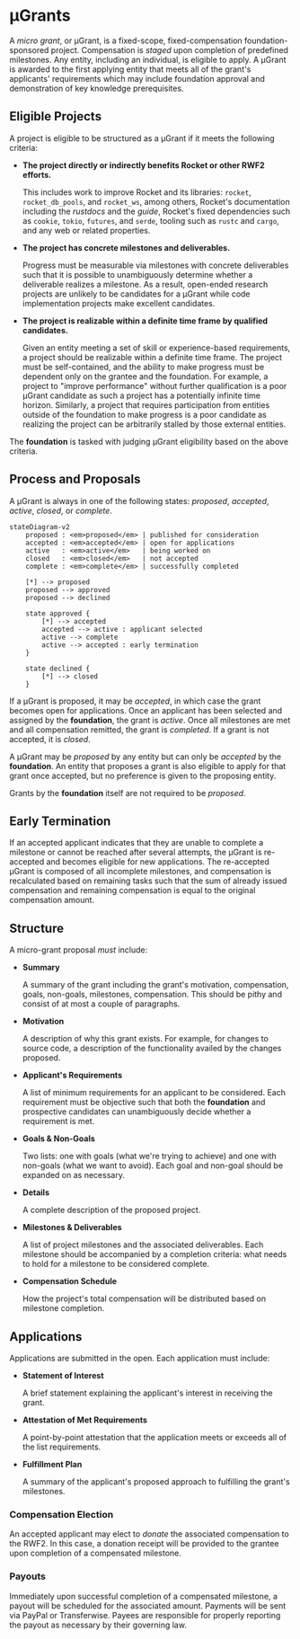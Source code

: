 # µGrants

A _micro grant_, or µGrant, is a fixed-scope, fixed-compensation
foundation-sponsored project. Compensation is _staged_ upon completion of
predefined milestones. Any entity, including an individual, is eligible to
apply. A µGrant is awarded to the first applying entity that meets all of the
grant's applicants' requirements which may include foundation approval and
demonstration of key knowledge prerequisites.

## Eligible Projects

A project is eligible to be structured as a µGrant if it meets the following
criteria:

  * **The project directly or indirectly benefits Rocket or other RWF2 efforts.**

    This includes work to improve Rocket and its libraries: `rocket`,
    `rocket_db_pools`, and `rocket_ws`, among others, Rocket's documentation
    including the _rustdocs_ and the _guide_, Rocket's fixed dependencies such
    as `cookie`, `tokio`, `futures`, and `serde`, tooling such as `rustc` and
    `cargo`, and any web or related properties.

  * **The project has concrete milestones and deliverables.**

    Progress must be measurable via milestones with concrete deliverables such
    that it is possible to unambiguously determine whether a deliverable
    realizes a milestone. As a result, open-ended research projects are unlikely
    to be candidates for a µGrant while code implementation projects make
    excellent candidates.

  * **The project is realizable within a definite time frame by qualified
    candidates.**

    Given an entity meeting a set of skill or experience-based requirements, a
    project should be realizable within a definite time frame. The project must
    be self-contained, and the ability to make progress must be dependent only
    on the grantee and the foundation. For example, a project to "improve
    performance" without further qualification is a poor µGrant candidate as
    such a project has a potentially infinite time horizon. Similarly, a project
    that requires participation from entities outside of the foundation to make
    progress is a poor candidate as realizing the project can be arbitrarily
    stalled by those external entities.

The **foundation** is tasked with judging µGrant eligibility based on the above
criteria.

## Process and Proposals

A µGrant is always in one of the following states: _proposed_, _accepted_,
_active_, _closed_, or _complete_.

```mermaid
stateDiagram-v2
    proposed : <em>proposed</em> | published for consideration
    accepted : <em>accepted</em> | open for applications
    active   : <em>active</em>   | being worked on
    closed   : <em>closed</em>   | not accepted
    complete : <em>complete</em> | successfully completed

    [*] --> proposed
    proposed --> approved
    proposed --> declined

    state approved {
        [*] --> accepted
        accepted --> active : applicant selected
        active --> complete
        active --> accepted : early termination
    }

    state declined {
        [*] --> closed
    }
```

If a µGrant is proposed, it may be _accepted_, in which case the grant becomes
open for applications. Once an applicant has been selected and assigned by the
**foundation**, the grant is _active_. Once all milestones are met and all
compensation remitted, the grant is _completed_. If a grant is not accepted, it
is _closed_.

A µGrant may be _proposed_ by any entity but can only be _accepted_ by the
**foundation**. An entity that proposes a grant is also eligible to apply for
that grant once accepted, but no preference is given to the proposing entity.

Grants by the **foundation** itself are not required to be _proposed_.

## Early Termination

If an accepted applicant indicates that they are unable to complete a milestone
or cannot be reached after several attempts, the µGrant is re-accepted and
becomes eligible for new applications. The re-accepted µGrant is composed of all
incomplete milestones, and compensation is recalculated based on remaining tasks
such that the sum of already issued compensation and remaining compensation is
equal to the original compensation amount.

## Structure

A micro-grant proposal _must_ include:

  * **Summary**

    A summary of the grant including the grant's motivation, compensation,
    goals, non-goals, milestones, compensation. This should be pithy and consist
    of at most a couple of paragraphs.

  * **Motivation**

    A description of why this grant exists. For example, for changes to source
    code, a description of the functionality availed by the changes proposed.

  * **Applicant's Requirements**

    A list of minimum requirements for an applicant to be considered. Each
    requirement must be objective such that both the **foundation** and
    prospective candidates can unambiguously decide whether a requirement is
    met.

  * **Goals & Non-Goals**

    Two lists: one with goals (what we're trying to achieve) and one with
    non-goals (what we want to avoid). Each goal and non-goal should be expanded
    on as necessary.

  * **Details**

    A complete description of the proposed project.

  * **Milestones & Deliverables**

    A list of project milestones and the associated deliverables. Each milestone
    should be accompanied by a completion criteria: what needs to hold for a
    milestone to be considered complete.

  * **Compensation Schedule**

    How the project's total compensation will be distributed based on milestone
    completion.

## Applications

Applications are submitted in the open. Each application must include:

  * **Statement of Interest**

    A brief statement explaining the applicant's interest in receiving the
    grant.

  * **Attestation of Met Requirements**

    A point-by-point attestation that the application meets or exceeds all of
    the list requirements.

  * **Fulfillment Plan**

    A summary of the applicant's proposed approach to fulfilling the grant's
    milestones.

### Compensation Election

An accepted applicant may elect to _donate_ the associated compensation to the
RWF2. In this case, a donation receipt will be provided to the grantee upon
completion of a compensated milestone.

### Payouts

Immediately upon successful completion of a compensated milestone, a payout will
be scheduled for the associated amount. Payments will be sent via PayPal or
Transferwise. Payees are responsible for properly reporting the payout as
necessary by their governing law.

